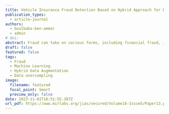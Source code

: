 ```yaml
---
title: Vehicle Insurance Fraud Detection Based on Hybrid Approach for Data Augmentation
publication_types:
  - article-journal
authors:
  - boulbaba-ben-ammar
  - admin
# doi: 
abstract: Fraud can take on various forms, including financial fraud, identity theft, and insurance fraud, among others. With the growing use of technology, fraudulent activities have become more sophisticated, making it difficult for organizations to detect and prevent them. One major challenge in the insurance industry is vehicle insurance fraud, which leads to increased expenses and a loss of trust. Using machine learning techniques has gained prominence as an efficient approach for detecting fraud. This paper aims to test the performance of various supervised machine learning models using different data resampling techniques (undersampling and oversampling) for vehicle insurance fraud detection. This study compares the performance of NearMiss, SMOTE, and our proposal hybrid data augmentation approach for data resampling. The preprocessing steps used in the methodology include dropping irrelevant features, filling missing values, encoding features with dummy variables, and selecting features using a correlation approach. The testing results indicated that of Random Forest (RF) model performed best using our proposal hybrid data augmentation approach achieving the highest F1-score of 0.975 and accuracy of 0.975 in fraud detection.
draft: false
featured: false
tags:
  - Fraud
  - Machine Learning
  - Hybrid Data Augmentation
  - Data oversampling
image:
  filename: featured
  focal_point: Smart
  preview_only: false
date: 2023-11-01T16:51:55.307Z
url_pdf: https://www.mirlabs.org/jias/secured/Volume18-Issue5/Paper13.pdf
---
```

